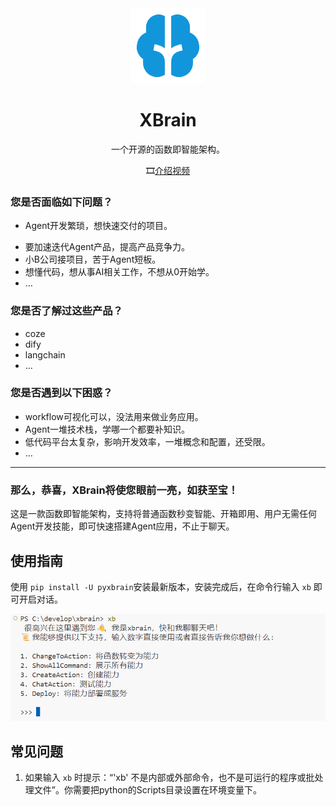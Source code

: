 <div align="center"><a name="readme-top"></a>

<img src="./image/README/logo.png" width="120" height="120" alt="XBrain">
<h1>XBrain</h1>

一个开源的函数即智能架构。

🎞️[介绍视频](https://www.bilibili.com/video/BV1c52FY4E51/?share_source=copy_web&vd_source=c28e503b050f016c21660b69e391d391)

</div>

### 您是否面临如下问题？

- Agent开发繁琐，想快速交付的项目。

* 要加速迭代Agent产品，提高产品竞争力。
* 小B公司接项目，苦于Agent短板。
* 想懂代码，想从事AI相关工作，不想从0开始学。
* …

### 您是否了解过这些产品？

- coze
- dify
- langchain
- ...

### 您是否遇到以下困惑？

* workflow可视化可以，没法用来做业务应用。
* Agent一堆技术栈，学哪一个都要补知识。
* 低代码平台太复杂，影响开发效率，一堆概念和配置，还受限。
* …

---

### 那么，恭喜，XBrain将使您眼前一亮，如获至宝！

这是一款函数即智能架构，支持将普通函数秒变智能、开箱即用、用户无需任何Agent开发技能，即可快速搭建Agent应用，不止于聊天。

## 使用指南

使用 `pip install -U pyxbrain`安装最新版本，安装完成后，在命令行输入 `xb` 即可开启对话。

![1728086044346](image/README/1728086044346.png)

## 常见问题

1. 如果输入 `xb` 时提示：“'xb' 不是内部或外部命令，也不是可运行的程序或批处理文件”。你需要把python的Scripts目录设置在环境变量下。
